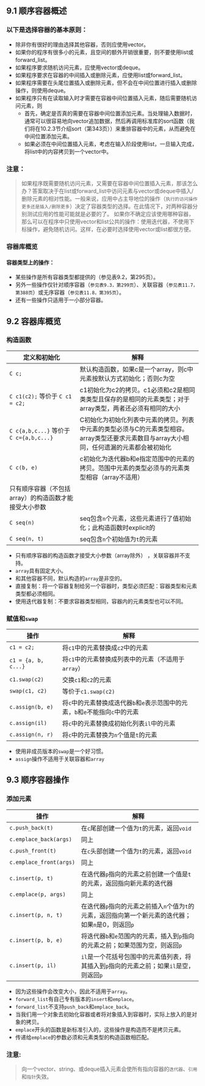 ## 9.1 顺序容器概述
### 以下是选择容器的基本原则：
- 除非你有很好的理由选择其他容器，否则应使用vector。
- 如果你的程序有很多小的元素，且空间的额外开销很重要，则不要使用list或forward_list。
- 如果程序要求随机访问元素，应使用vector或deque。
- 如果程序要求在容器的中间插入或删除元素，应使用list或forward_list。
- 如果程序需要在头尾位置插入或删除元素，但不会在中间位置进行插入或删除操作，则使用deque。
- 如果程序只有在读取输入时才需要在容器中间位置插入元素，随后需要随机访问元素，则
  - 首先，确定是否真的需要在容器中间位置添加元素。当处理输入数据时，通常可以很容易地向vector追加数据，然后再调用标准库的sort函数（我们将在10.2.3节介绍sort（第343页））来重排容器中的元素，从而避免在中间位置添加元素。
  -  如果必须在中间位置插入元素，考虑在输入阶段使用list，一旦输入完成，将list中的内容拷贝到一个vector中。
 ### 注意：
> 如果程序既需要随机访问元素，又需要在容器中间位置插入元素，那该怎么办？答案取决于在list或forward_list中访问元素与vector或deque中插入/删除元素的相对性能。一般来说，应用中占主导地位的操作（`执行的访问操作更多还是插入/删除更多`）决定了容器类型的选择。在此情况下，对两种容器分别测试应用的性能可能就是必要的了。
如果你不确定应该使用哪种容器，那么可以在程序中只使用vector和list公共的操作：使用迭代器，不使用下标操作，避免随机访问。这样，在必要时选择使用vector或list都很方便。

### 容器库概览
#### 容器类型上的操作：
- 某些操作是所有容器类型都提供的（参见表9.2，第295页）。
- 另外一些操作仅针对顺序容器（`参见表9.3，第299页`）、关联容器（`参见表11.7，第388页`）或无序容器（`参见表11.8，第395页`）。
- 还有一些操作只适用于一小部分容器。

## 9.2 容器库概览 
### 构造函数

| 定义和初始化 | 解释 |
|-----|-----|
| `C c;` | 默认构造函数，如果c是一个array，则c中元素按默认方式初始化；否则c为空 |
| `C c1(c2);` 等价于 `C c1 = c2;` | c1初始化为c2的拷贝。c1必须和c2是相同类类型且保存的是相同的元素类型；对于array类型，两者还必须有相同的大小 |
| `C c{a,b,c...}` 等价于 `C c={a,b,c...}` | C初始化为初始化列表中元素的拷贝。列表中元素的类型必须与C的元素类型相容。array类型还要求元素数目与array大小相同，任何遗漏的元素都会被初始化 |
| `C c(b, e)` | c初始化为迭代器b和e指定范围中的元素的拷贝。范围中元素的类型必须与的元素类型相容（array不适用） |
| 只有顺序容器（不包括array）的构造函数才能接受大小参数 |
| `C seq(n)` | seq包含`n`个元素，这些元素进行了值初始化；此构造函数时explicit的 |
| `C seq(n, t)` | seq包含`n`个初始值为`t`的元素 |

- 只有顺序容器的构造函数才接受大小参数（array除外） ，关联容器并不支持。
- `array`具有固定大小。
- 和其他容器不同，默认构造的`array`是非空的。
- 直接复制：将一个容器复制给另一个容器时，类型必须匹配：容器类型和元素类型都必须相同。
- 使用迭代器复制：不要求容器类型相同，容器内的元素类型也可以不同。

### 赋值和`swap`

| 操作 | 解释 |
|-----|-----|
| `c1 = c2;` | 将`c1`中的元素替换成`c2`中的元素 |
| `c1 = {a, b, c...}` | 将`c1`中的元素替换成列表中的元素（不适用于`array`） |
| `c1.swap(c2)` | 交换`c1`和`c2`的元素 |
| `swap(c1, c2)` | 等价于`c1.swap(c2)` |
| `c.assign(b, e)` | 将`c`中的元素替换成迭代器`b`和`e`表示范围中的元素，`b`和`e`不能指向`c`中的元素 |
| `c.assign(il)` | 将`c`中的元素替换成初始化列表`il`中的元素 |
| `c.assign(n, r)` | 将`c`中的元素替换为`n`个值是`t`的元素 |

- 使用非成员版本的`swap`是一个好习惯。
- `assign`操作不适用于关联容器和`array`


## 9.3 顺序容器操作 
### 添加元素

| 操作 | 解释 |
|-----|-----|
| `c.push_back(t)` | 在`c`尾部创建一个值为`t`的元素，返回`void` |
| `c.emplace_back(args)` | 同上 |
| `c.push_front(t)` | 在`c`头部创建一个值为`t`的元素，返回`void` |
| `c.emplace_front(args)` | 同上 |
| `c.insert(p, t)` | 在迭代器`p`指向的元素之前创建一个值是`t`的元素，返回指向新元素的迭代器 |
| `c.emplace(p, args)` | 同上 |
| `c.insert(p, n, t)` | 在迭代器`p`指向的元素之前插入`n`个值为`t`的元素，返回指向第一个新元素的迭代器；如果`n`是0，则返回`p` |
| `c.insert(p, b, e)` | 将迭代器`b`和`e`范围内的元素，插入到`p`指向的元素之前；如果范围为空，则返回`p` |
| `c.insert(p, il)` | `il`是一个花括号包围中的元素值列表，将其插入到`p`指向的元素之前；如果`il`是空，则返回`p` |

- 因为这些操作会改变大小，因此不适用于`array`。
- `forward_list`有自己专有版本的`insert`和`emplace`。
- `forward_list`不支持`push_back`和`emplace_back`。
- 当我们用一个对象去初始化容器或者将对象插入到容器时，实际上放入的是对象的拷贝。
- `emplace`开头的函数是新标准引入的，这些操作是构造而不是拷贝元素。
- 传递给`emplace`的参数必须和元素类型的构造函数相匹配。

### 注意:
> 向一个vector、string、或deque插入元素会使所有指向容器的`迭代器`、`引用`和`指针`失效。
